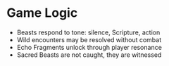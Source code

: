 # Game Logic

- Beasts respond to tone: silence, Scripture, action
- Wild encounters may be resolved without combat
- Echo Fragments unlock through player resonance
- Sacred Beasts are not caught, they are witnessed